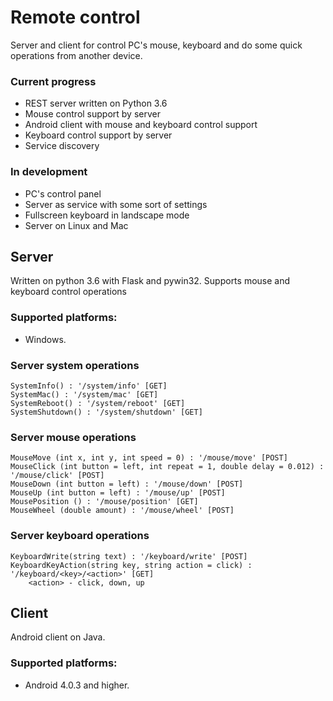 # Remote control
Server and client for control PC's mouse, keyboard and do some quick operations from another device.

### Current progress
* REST server written on Python 3.6
* Mouse control support by server
* Android client with mouse and keyboard control support
* Keyboard control support by server
* Service discovery

### In development
* PC's control panel
* Server as service with some sort of settings
* Fullscreen keyboard in landscape mode
* Server on Linux and Mac

## Server
Written on python 3.6 with Flask and pywin32.
Supports mouse and keyboard control operations

### Supported platforms:
* Windows.

### Server system operations
	SystemInfo() : '/system/info' [GET]
	SystemMac() : '/system/mac' [GET]
	SystemReboot() : '/system/reboot' [GET]
	SystemShutdown() : '/system/shutdown' [GET]
	
### Server mouse operations
	MouseMove (int x, int y, int speed = 0) : '/mouse/move' [POST]
	MouseClick (int button = left, int repeat = 1, double delay = 0.012) : '/mouse/click' [POST]
	MouseDown (int button = left) : '/mouse/down' [POST]
	MouseUp (int button = left) : '/mouse/up' [POST]
	MousePosition () : '/mouse/position' [GET]
	MouseWheel (double amount) : '/mouse/wheel' [POST]
	
### Server keyboard operations
	KeyboardWrite(string text) : '/keyboard/write' [POST]
	KeyboardKeyAction(string key, string action = click) : '/keyboard/<key>/<action>' [GET]
		<action> - click, down, up
	
## Client
Android client on Java.
	
### Supported platforms:
* Android 4.0.3 and higher.
	


